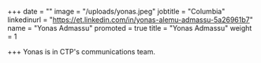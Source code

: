 +++
date = ""
image = "/uploads/yonas.jpeg"
jobtitle = "Columbia"
linkedinurl = "https://et.linkedin.com/in/yonas-alemu-admassu-5a26961b7"
name = "Yonas Admassu"
promoted = true
title = "Yonas Admassu"
weight = 1

+++
Yonas is in CTP's communications team.